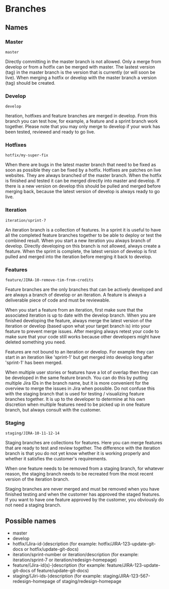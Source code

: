 # Branches

## Names

### Master
`master`

Directly committing in the master branch is not allowed. Only a merge from develop or from a hotfix can be merged with master. The lastest version (tag) in the master branch is the version that is currently (or will soon be live). When merging a hotfix or develop with the master branch a version (tag) should be created.

### Develop
`develop`

Iteration, hotfixes and feature branches are merged in develop. From this branch you can test how, for example, a feature and a sprint branch work together. Please note that you may only merge to develop if your work has been tested, reviewed and ready to go live.

### Hotfixes
`hotfix/my-super-fix`

When there are bugs in the latest master branch that need to be fixed as soon as possible they can be fixed by a hotfix. Hotfixes are patches on live websites. They are always branched of the master branch. When the hotfix is finished and tested it can be merged directly into master and develop. If there is a new version on develop this should be pulled and merged before merging back, because the latest version of develop is always ready to go live.

### Iteration
`iteration/sprint-7`

An iteration branch is a collection of features. In a sprint it is useful to have all the completed feature branches together to be able to deploy or test the combined result. When you start a new iteration you always branch of develop. Directly developing on this branch is not allowed, always create a feature. When the sprint is complete, the latest version of develop is first pulled and merged into the iteration before merging it back to develop.

### Features
`feature/JIRA-10-remove-tim-from-credits`

Feature branches are the only branches that can be actively developed and are always a branch of develop or an iteration. A feature is always a deliverable piece of code and must be reviewable.

When you start a feature from an iteration, first make sure that the associated iteration is up to date with the develop branch. When you are finished developing the feature, always merge the latest version of the iteration or develop (based upon what your target branch is) into your feature to prevent merge issues. After merging always retest your code to make sure that your code still works because other developers might have deleted something you need.

Features are not bound to an iteration or develop. For example they can start in an iteration like 'sprint-1' but get merged into develop long after 'sprint-1' has been merged.

When multiple user stories or features have a lot of overlap then they can be developed in the same feature branch. You can do this by putting multiple Jira IDs in the branch name, but it is more convenient for the overview to merge the issues in Jira when possible. Do not confuse this with the staging branch that is used for testing / visualizing feature branches together. It is up to the developer to determine at his own discretion when multiple features need to be picked up in one feature branch, but always consult with the customer.

### Staging
`staging/JIRA-10-11-12-14`

Staging branches are collections for features. Here you can merge features that are ready to test and review together. The difference with the iteration branch is that you do not yet know whether it is working properly and whether it satisfies the customer's requirements.

When one feature needs to be removed from a staging branch, for whatever reason, the staging branch needs to be recreated from the most recent version of the iteration branch.

Staging branches are never merged and must be removed when you have finished testing and when the customer has approved the staged features. If you want to have one feature approved by the customer, you obviously do not need a staging branch.

## Possible names
- master
- develop
- hotfix/(Jira-id-)description (for example: hotfix/JIRA-123-update-git-docs or hotfix/update-git-docs)
- iteration/sprint-number or iteration/description (for example: iteration/sprint-7 or iteration/redesign-homepage)
- feature/(Jira-id(s)-)description (for example: feature/JIRA-123-update-git-docs of feature/update-git-docs)
- staging/(Jiri-ids-)description (for example: staging/JIRA-123-567-redesign-homepage of staging/redesign-homepage
